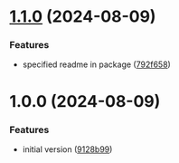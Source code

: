 # [1.1.0](https://github.com/KernelPanic92/ngx-fastboot/compare/v1.0.0...v1.1.0) (2024-08-09)


### Features

* specified readme in package ([792f658](https://github.com/KernelPanic92/ngx-fastboot/commit/792f6581a4a063e7d31ea7937dd1e9620a5b22b4))

# 1.0.0 (2024-08-09)


### Features

* initial version ([9128b99](https://github.com/KernelPanic92/ngx-fastboot/commit/9128b99344bedfde665f03e8e2ab11c51da00869))
